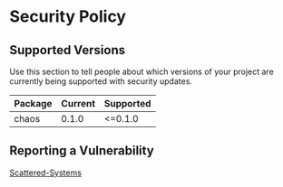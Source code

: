 # Security Policy

## Supported Versions

Use this section to tell people about which versions of your project are
currently being supported with security updates.

| Package      | Current | Supported |
|--------------|---------|-----------|
| chaos        | 0.1.0   | <=0.1.0   |


## Reporting a Vulnerability

[Scattered-Systems](https://scattered-systems.com)